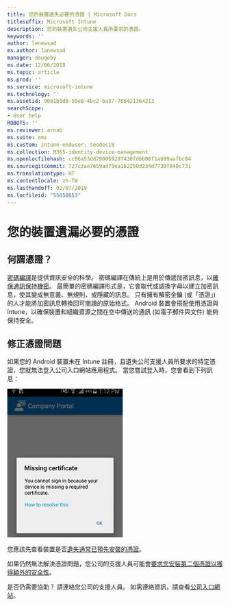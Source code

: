 ```yaml
---
title: 您的裝置遺失必要的憑證 | Microsoft Docs
titlesuffix: Microsoft Intune
description: 您的裝置遺失公司支援人員所要求的憑證。
keywords: ''
author: lenewsad
ms.author: lanewsad
manager: dougeby
ms.date: 12/06/2018
ms.topic: article
ms.prod: ''
ms.service: microsoft-intune
ms.technology: ''
ms.assetid: 9081b1d8-50e8-4bc2-ba37-766421364213
searchScope:
- User help
ROBOTS: ''
ms.reviewer: arnab
ms.suite: ems
ms.custom: intune-enduser; seodec18
ms.collection: M365-identity-device-management
ms.openlocfilehash: cc86a53dd790059297430fd6b08f1a699aafbc84
ms.sourcegitcommit: 727c3ae7659ad79ea162250d234d7730f840c731
ms.translationtype: HT
ms.contentlocale: zh-TW
ms.lasthandoff: 02/07/2019
ms.locfileid: "55850653"
---
```

# <a name="your-device-is-missing-a-required-certificate"></a>您的裝置遺漏必要的憑證

## <a name="whats-a-certificate"></a>何謂憑證？

[密碼編譯](https://technet.microsoft.com/library/cc962030.aspx)是提供資訊安全的科學。 密碼編譯在傳統上是用於傳遞加密訊息，以[確保通訊保持機密](https://technet.microsoft.com/library/cc962019.aspx)。 最簡單的密碼編譯形式是，它會取代或調換字母以建立加密訊息，使其變成無意義、無規則，或隱藏的訊息。 只有擁有解密金鑰 (或「憑證」) 的人才能將加密訊息轉換回可閱讀的原始格式。 Android 裝置會搭配使用憑證與 Intune，以確保裝置和組織資源之間在空中傳送的通訊 (如電子郵件與文件) 能夠保持安全。

## <a name="fixing-certificate-issues"></a>修正憑證問題

如果您的 Android 裝置未在 Intune 註冊，且遺失公司支援人員所要求的特定憑證，您就無法登入公司入口網站應用程式。 當您嘗試登入時，您會看到下列訊息：

![screenshot-error-message-about-missing-certificate](./media/andr-cert_install-1-cert_missing.png)

您應該先查看裝置是否[遺失通常已預先安裝的憑證](your-device-is-missing-a-preinstalled-certificate-android.md)。

如果仍然無法解決憑證問題，您公司的支援人員可能會[要求您安裝第二個憑證以獲得額外的安全性](your-device-is-missing-an-IT-required-certificate-android.md)。

是否仍需要協助？ 請連絡您公司的支援人員。 如需連絡資訊，請查看[公司入口網站](https://go.microsoft.com/fwlink/?linkid=2010980)。
